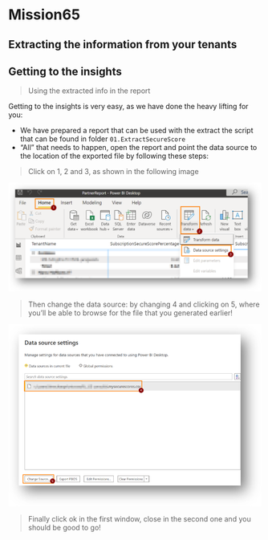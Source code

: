 # Mission65


## Extracting the information from your tenants



## Getting to the insights

> Using the extracted info in the report

Getting to the insights is very easy, as we have done the heavy lifting for you: 
- We have prepared a report that can be used with the extract the script that can be found in folder `01.ExtractSecureScore`
- “All” that needs to happen, open the report and point the data source to the location of the exported file by following these steps: 

> Click on 1, 2 and 3, as shown in the following image

![](images/report-1-2-3.png)

> Then change the data source: by changing 4 and clicking on 5, where you’ll be able to browse for the file that you generated earlier!

![](images/report-4-5.png)

> Finally click ok in the first window, close in the second one and you should be good to go!
